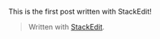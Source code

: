 

This is the first post written with StackEdit!

> Written with [StackEdit](https://stackedit.io/).
<!--stackedit_data:
eyJoaXN0b3J5IjpbMjUxOTI0NzM1LDczMDk5ODExNl19
-->